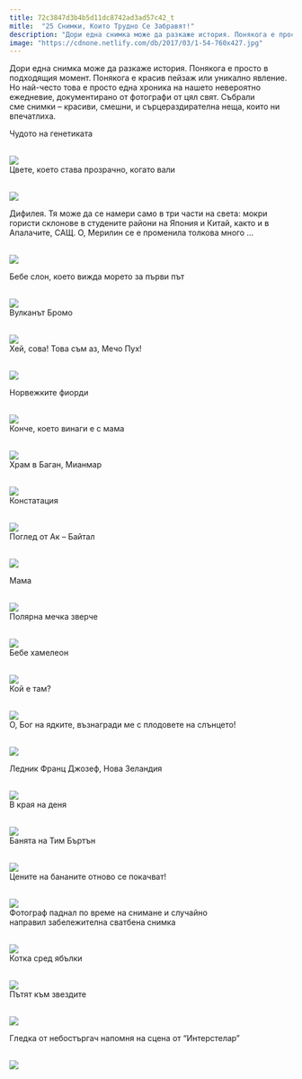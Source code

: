 ```yaml
---
title: 72c3847d3b4b5d11dc8742ad3ad57c42_t
mitle:  "25 Снимки, Които Трудно Се Забравят!"
description: "Дори една снимка може да разкаже история. Понякога е просто в подходящия момент. Понякога е красив пейзаж или уникално явление. Но най-често това е просто една хрони"
image: "https://cdnone.netlify.com/db/2017/03/1-54-760x427.jpg"
---
```


 <p>Дори една снимка може да разкаже история. Понякога е просто в подходящия момент. Понякога е красив пейзаж или уникално явление. Но най-често това е просто една хроника на нашето невероятно ежедневие, документирано от фотографи от цял ​​свят. Събрали сме снимки – красиви, смешни, и сърцераздирателна неща, които ни впечатлиха.</p>      <p> Чудото на генетиката</p> <p> <br/><img src="https://cdnone.netlify.com/db/2017/03/1-54-760x427.jpg"/><br/> Цвете, което става прозрачно, когато вали</p> <p> <br/><img src="https://cdnone.netlify.com/db/2017/03/2-51-760x456.jpg"/><br/></p>      <p> Дифилея. Тя може да се намери само в три части на света: мокри гористи склонове в студените райони на Япония и Китай, както и в Апалачите, САЩ. О, Мерилин се е променила толкова много …</p> <p> <br/><img src="https://cdnone.netlify.com/db/2017/03/3-52-760x505.jpg"/><br/></p> <p>Бебе слон, което вижда морето за първи път</p> <p> <br/><img src="https://cdnone.netlify.com/db/2017/03/4-50-760x397.jpg"/><br/> Вулканът Бромо</p>      <p> <br/><img src="https://cdnone.netlify.com/db/2017/03/5-50-760x507.jpg"/><br/> Хей, сова! Това съм аз, Мечо Пух!</p> <p> <br/><img src="https://cdnone.netlify.com/db/2017/03/6-44-760x506.jpg"/><br/></p> <p> Норвежките фиорди</p> <p> <br/><img src="https://cdnone.netlify.com/db/2017/03/7-45-760x505.jpg"/><br/> Конче, което винаги е с мама</p> <p> <br/><img src="https://cdnone.netlify.com/db/2017/03/8-44-760x543.jpg"/><br/> Храм в Баган, Мианмар</p> <p> <br/><img src="https://cdnone.netlify.com/db/2017/03/9-44-760x506.jpg"/><br/> Констатация</p>      <p> <br/><img src="https://cdnone.netlify.com/db/2017/03/10-41-760x539.jpg"/><br/> Поглед от Ак – Байтал</p> <p> <br/><img src="https://cdnone.netlify.com/db/2017/03/11-39-760x501.jpg"/><br/></p> <p> Мама</p> <p> <br/><img src="https://cdnone.netlify.com/db/2017/03/12-37-760x570.jpg"/><br/> Полярна мечка зверче</p>      <p> <br/><img src="https://cdnone.netlify.com/db/2017/03/13-37-760x508.jpg"/><br/> Бебе хамелеон</p> <p> <br/><img src="https://cdnone.netlify.com/db/2017/03/14-36-760x568.jpg"/><br/> Кой е там?</p> <p> <br/><img src="https://cdnone.netlify.com/db/2017/03/15-32-760x569.jpg"/><br/> О, Бог на ядките, възнагради ме с плодовете на слънцето!</p> <p> <br/><img src="https://cdnone.netlify.com/db/2017/03/16-29-760x505.jpg"/><br/></p> <p> Ледник Франц Джозеф, Нова Зеландия</p> <p> <br/><img src="https://cdnone.netlify.com/db/2017/03/17-24-760x569.jpg"/><br/> В края на деня</p> <p> <br/><img src="https://cdnone.netlify.com/db/2017/03/18-21-760x569.jpg"/><br/> Банята на Тим Бъртън</p> <p> <br/><img src="https://cdnone.netlify.com/db/2017/03/19-17-760x570.jpg"/><br/> Цените на бананите отново се покачват!</p> <p> <br/><img src="https://cdnone.netlify.com/db/2017/03/20-15-760x564.jpg"/><br/> Фотограф паднал по време на снимане и случайно направил забележителна сватбена снимка</p> <p> <br/><img src="https://cdnone.netlify.com/db/2017/03/21-10-760x506.jpg"/><br/> Котка сред ябълки</p> <p> <br/><img src="https://cdnone.netlify.com/db/2017/03/22-7-760x570.jpg"/><br/> Пътят към звездите</p> <p> <br/><img src="https://cdnone.netlify.com/db/2017/03/23-6-760x760.jpg"/><br/></p> <p> Гледка от небостъргач напомня на сцена от “Интерстелар”</p> <p> <br/><img src="https://cdnone.netlify.com/db/2017/03/24-5-760x509.jpg"/><br/></p>       